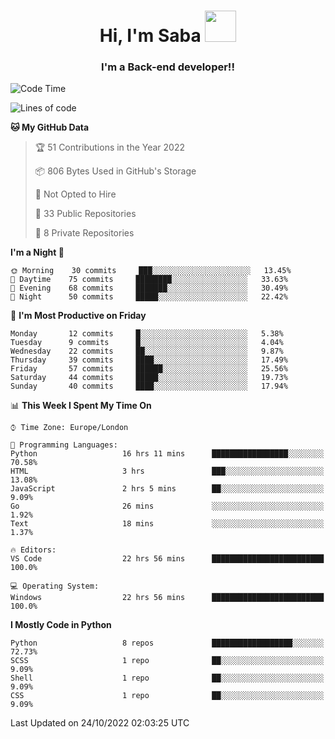 <h1 align="center">Hi, I'm Saba <img src="https://media.giphy.com/media/EdB2g3VFDoKs57oe1w/giphy.gif" width="50"></h1>
<h3 align="center">I'm a Back-end developer!!</h3>

<!--START_SECTION:waka-->
![Code Time](http://img.shields.io/badge/Code%20Time-384%20hrs%2049%20mins-blue)

![Lines of code](https://img.shields.io/badge/From%20Hello%20World%20I%27ve%20Written-10%20Thousand%20lines%20of%20code-blue)

**🐱 My GitHub Data** 

> 🏆 51 Contributions in the Year 2022
 > 
> 📦 806 Bytes Used in GitHub's Storage 
 > 
> 🚫 Not Opted to Hire
 > 
> 📜 33 Public Repositories 
 > 
> 🔑 8 Private Repositories  
 > 
**I'm a Night 🦉** 

```text
🌞 Morning    30 commits     ███░░░░░░░░░░░░░░░░░░░░░░   13.45% 
🌆 Daytime    75 commits     ████████░░░░░░░░░░░░░░░░░   33.63% 
🌃 Evening    68 commits     ███████░░░░░░░░░░░░░░░░░░   30.49% 
🌙 Night      50 commits     █████░░░░░░░░░░░░░░░░░░░░   22.42%

```
📅 **I'm Most Productive on Friday** 

```text
Monday       12 commits     █░░░░░░░░░░░░░░░░░░░░░░░░   5.38% 
Tuesday      9 commits      █░░░░░░░░░░░░░░░░░░░░░░░░   4.04% 
Wednesday    22 commits     ██░░░░░░░░░░░░░░░░░░░░░░░   9.87% 
Thursday     39 commits     ████░░░░░░░░░░░░░░░░░░░░░   17.49% 
Friday       57 commits     ██████░░░░░░░░░░░░░░░░░░░   25.56% 
Saturday     44 commits     █████░░░░░░░░░░░░░░░░░░░░   19.73% 
Sunday       40 commits     ████░░░░░░░░░░░░░░░░░░░░░   17.94%

```


📊 **This Week I Spent My Time On** 

```text
⌚︎ Time Zone: Europe/London

💬 Programming Languages: 
Python                   16 hrs 11 mins      █████████████████░░░░░░░░   70.58% 
HTML                     3 hrs               ███░░░░░░░░░░░░░░░░░░░░░░   13.08% 
JavaScript               2 hrs 5 mins        ██░░░░░░░░░░░░░░░░░░░░░░░   9.09% 
Go                       26 mins             ░░░░░░░░░░░░░░░░░░░░░░░░░   1.92% 
Text                     18 mins             ░░░░░░░░░░░░░░░░░░░░░░░░░   1.37%

🔥 Editors: 
VS Code                  22 hrs 56 mins      █████████████████████████   100.0%

💻 Operating System: 
Windows                  22 hrs 56 mins      █████████████████████████   100.0%

```

**I Mostly Code in Python** 

```text
Python                   8 repos             ██████████████████░░░░░░░   72.73% 
SCSS                     1 repo              ██░░░░░░░░░░░░░░░░░░░░░░░   9.09% 
Shell                    1 repo              ██░░░░░░░░░░░░░░░░░░░░░░░   9.09% 
CSS                      1 repo              ██░░░░░░░░░░░░░░░░░░░░░░░   9.09%

```



 Last Updated on 24/10/2022 02:03:25 UTC
<!--END_SECTION:waka-->
